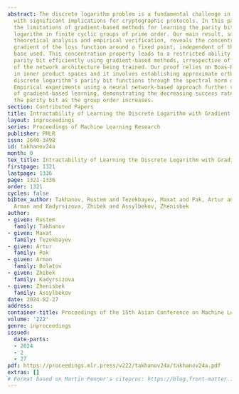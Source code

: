 ```yaml
---
abstract: The discrete logarithm problem is a fundamental challenge in number theory
  with significant implications for cryptographic protocols. In this paper, we investigate
  the limitations of gradient-based methods for learning the parity bit of the discrete
  logarithm in finite cyclic groups of prime order. Our main result, supported by
  theoretical analysis and empirical verification, reveals the concentration of the
  gradient of the loss function around a fixed point, independent of the logarithm’s
  base used. This concentration property leads to a restricted ability to learn the
  parity bit efficiently using gradient-based methods, irrespective of the complexity
  of the network architecture being trained. Our proof relies on Boas-Bellman inequality
  in inner product spaces and it involves establishing approximate orthogonality of
  discrete logarithm’s parity bit functions through the spectral norm of certain matrices.
  Empirical experiments using a neural network-based approach further verify the limitations
  of gradient-based learning, demonstrating the decreasing success rate in predicting
  the parity bit as the group order increases.
section: Contributed Papers
title: Intractability of Learning the Discrete Logarithm with Gradient-Based Methods
layout: inproceedings
series: Proceedings of Machine Learning Research
publisher: PMLR
issn: 2640-3498
id: takhanov24a
month: 0
tex_title: Intractability of Learning the Discrete Logarithm with Gradient-Based Methods
firstpage: 1321
lastpage: 1336
page: 1321-1336
order: 1321
cycles: false
bibtex_author: Takhanov, Rustem and Tezekbayev, Maxat and Pak, Artur and Bolatov,
  Arman and Kadyrsizova, Zhibek and Assylbekov, Zhenisbek
author:
- given: Rustem
  family: Takhanov
- given: Maxat
  family: Tezekbayev
- given: Artur
  family: Pak
- given: Arman
  family: Bolatov
- given: Zhibek
  family: Kadyrsizova
- given: Zhenisbek
  family: Assylbekov
date: 2024-02-27
address:
container-title: Proceedings of the 15th Asian Conference on Machine Learning
volume: '222'
genre: inproceedings
issued:
  date-parts:
  - 2024
  - 2
  - 27
pdf: https://proceedings.mlr.press/v222/takhanov24a/takhanov24a.pdf
extras: []
# Format based on Martin Fenner's citeproc: https://blog.front-matter.io/posts/citeproc-yaml-for-bibliographies/
---
```

